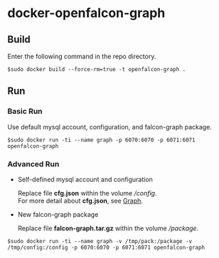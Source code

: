 # docker-openfalcon-graph

## Build

Enter the following command in the repo directory.

```
$sudo docker build --force-rm=true -t openfalcon-graph .
```

## Run

### Basic Run

Use default mysql account, configuration, and falcon-graph package.

```
$sudo docker run -ti --name graph -p 6070:6070 -p 6071:6071 openfalcon-graph
```

### Advanced Run

+ Self-defined mysql account and configuration

  Replace file **cfg.json** within the volume */config*.  
  For more detail about **cfg.json**, see [Graph](http://book.open-falcon.com/zh/install/graph.html).

+ New falcon-graph package

  Replace file **falcon-graph.tar.gz** within the volume */package*.

```
$sudo docker run -ti --name graph -v /tmp/pack:/package -v /tmp/config:/config -p 6070:6070 -p 6071:6071 openfalcon-graph
```
